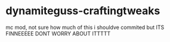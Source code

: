 # dynamiteguss-craftingtweaks
mc mod, not sure how much of this i shouldve commited but ITS FINNEEEEE DONT WORRY ABOUT ITTTTT
